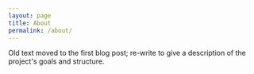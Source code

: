 ```yaml
---
layout: page
title: About
permalink: /about/
---
```


Old text moved to the first blog post; re-write to give a description of the project's goals and structure.
